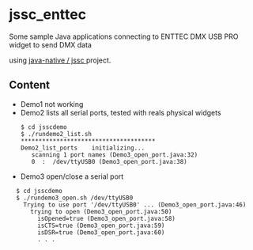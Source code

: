 # jssc_enttec

Some sample Java applications connecting to ENTTEC DMX USB PRO widget to send DMX data

using [ java-native / jssc ](https://github.com/java-native/jssc) project.

## Content

- Demo1 not working
- Demo2 lists all serial ports, tested with reals physical widgets
  ```
  $ cd jsscdemo
  $ ./rundemo2_list.sh
  **************************************
  Demo2_list_ports    initializing...
     scanning 1 port names (Demo3_open_port.java:32)
     0  :  /dev/ttyUSB0 (Demo3_open_port.java:38)
  ```
- Demo3 open/close a serial port

```
  $ cd jsscdemo
  $ ./rundemo3_open.sh /dev/ttyUSB0
    Trying to use port '/dev/ttyUSB0' ... (Demo3_open_port.java:46)
      trying to open (Demo3_open_port.java:50)
        isOpened=true (Demo3_open_port.java:58)
        isCTS=true (Demo3_open_port.java:59)
        isDSR=true (Demo3_open_port.java:60)
        . . .
```
